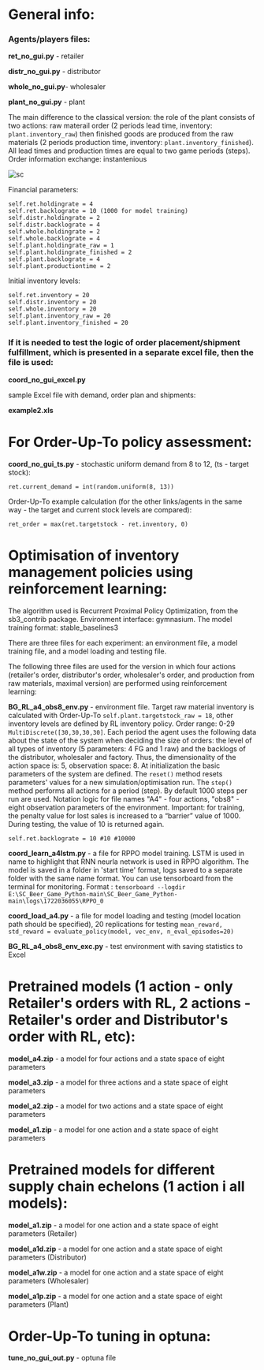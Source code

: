 # General info:
### Agents/players files:

**ret_no_gui.py** - retailer

**distr_no_gui.py** - distributor

**whole_no_gui.py**- wholesaler

**plant_no_gui.py** - plant

The main difference to the classical version: the role of the plant consists of two actions: raw materail order (2 periods lead time, inventory: ```plant.inventory_raw```) then finished goods are produced from the raw materials  (2 periods production time, inventory: ```plant.inventory_finished```).
All lead times and production times are equal to two game periods (steps). Order information exchange: instantenious

![sc](https://github.com/user-attachments/assets/a7e163be-d54e-4156-a813-09a6bb5eea7a)

Financial parameters:
```
self.ret.holdingrate = 4
self.ret.backlograte = 10 (1000 for model training)
self.distr.holdingrate = 2
self.distr.backlograte = 4
self.whole.holdingrate = 2
self.whole.backlograte = 4
self.plant.holdingrate_raw = 1
self.plant.holdingrate_finished = 2
self.plant.backlograte = 4
self.plant.productiontime = 2
```

Initial inventory levels:
```
self.ret.inventory = 20
self.distr.inventory = 20
self.whole.inventory = 20
self.plant.inventory_raw = 20
self.plant.inventory_finished = 20
```

### If it is needed to test the logic of order placement/shipment fulfillment, which is presented in a separate excel file, then the file is used:

**coord_no_gui_excel.py**

sample Excel file with demand, order plan and shipments:

**example2.xls**

# For Order-Up-To policy assessment:

**coord_no_gui_ts.py** - stochastic uniform demand from 8 to 12, (ts - target stock):

```
ret.current_demand = int(random.uniform(8, 13))
```

Order-Up-To example calculation (for the other links/agents in the same way - the target and current stock levels are compared):
```
ret_order = max(ret.targetstock - ret.inventory, 0)
```

# Optimisation of inventory management policies using reinforcement learning:

The algorithm used is Recurrent Proximal Policy Optimization, from the sb3_contrib package. Environment interface: gymnasium. The model training format: stable_baselines3

There are three files for each experiment: an environment file, a model training file, and a model loading and testing file. 

The following three files are used for the version in which four actions (retailer's order, distributor's order, wholesaler's order, and production from raw materials, maximal version) are performed using reinforcement learning:

**BG_RL_a4_obs8_env.py** - environment file. Target raw material inventory is calculated with Order-Up-To ```self.plant.targetstock_raw = 18```, other inventory levels are defined by RL inventory policy. Order range: 0-29 ```MultiDiscrete([30,30,30,30]```. Each period the agent uses the following data about the state of the system when deciding the size of orders: the level of all types of inventory (5 parameters: 4 FG and 1 raw) and the backlogs of the distributor, wholesaler and factory. Thus, the dimensionality of the action space is: 5, observation space: 8. 
At initialization the basic parameters of the system are defined. The ```reset()``` method resets parameters' values for a new simulation/optimisation run. The ```step()``` method performs all actions for a period (step). By default 1000 steps per run are used. Notation logic for file names "A4" - four actions, "obs8" - eight observation parameters of the environment. Important: for training, the penalty value for lost sales is increased to a “barrier” value of 1000. During testing, the value of 10 is returned again.

```self.ret.backlograte = 10 #10 #10000```


**coord_learn_a4lstm.py** - a file for RPPO model training. LSTM is used in name to highlight that RNN neurla network is used in RPPO algorithm. The model is saved in a folder in 'start time' format, logs saved to a separate folder with the same name format. You can use tensorboard from the terminal for monitoring. Format : ```tensorboard --logdir E:\SC_Beer_Game_Python-main\SC_Beer_Game_Python-main\logs\1722036055\RPPO_0```


**coord_load_a4.py** - a file for model loading and testing  (model location path should be specified), 20 replications for testing ```mean_reward, std_reward = evaluate_policy(model, vec_env, n_eval_episodes=20)```

**BG_RL_a4_obs8_env_exc.py** - test environment with saving statistics to Excel

# Pretrained models (1 action - only Retailer's orders with RL, 2 actions - Retailer's order and Distributor's order with RL, etc):

**model_a4.zip** - a model for four actions and a state space of eight parameters

**model_a3.zip** - a model for three actions and a state space of eight parameters

**model_a2.zip** - a model for two actions and a state space of eight parameters

**model_a1.zip** - a model for one action and a state space of eight parameters


# Pretrained models for different supply chain echelons (1 action i all models):

**model_a1.zip** - a model for one action and a state space of eight parameters (Retailer)

**model_a1d.zip** - a model for one action and a state space of eight parameters (Distributor)

**model_a1w.zip** - a model for one action and a state space of eight parameters (Wholesaler)

**model_a1p.zip** - a model for one action and a state space of eight parameters (Plant)


# Order-Up-To tuning in optuna:

**tune_no_gui_out.py** - optuna file




